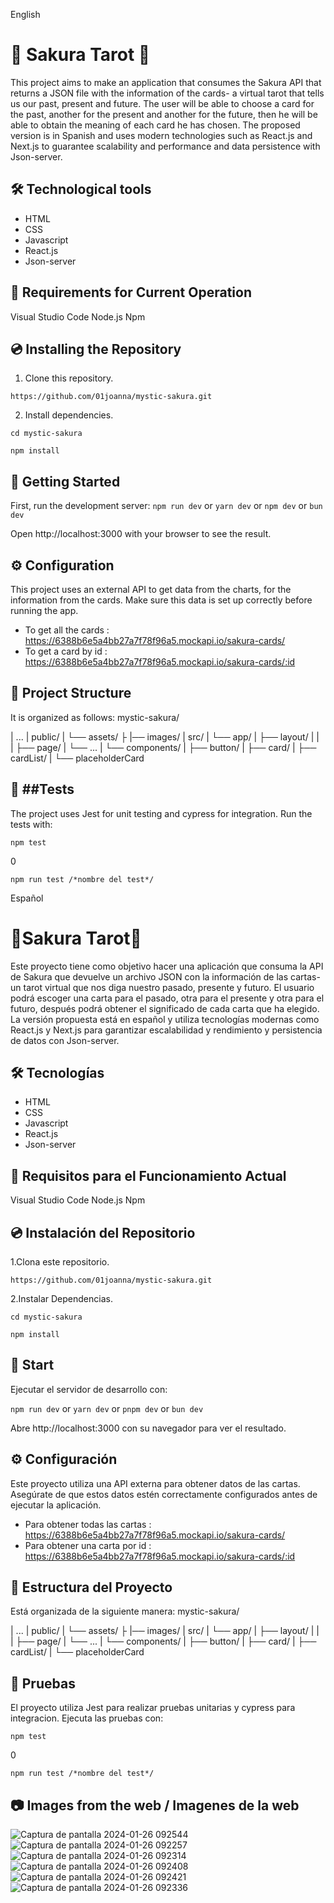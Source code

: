 English

 # 🌸 Sakura Tarot 🌸 

 This project aims to make an application that consumes the Sakura API that returns a JSON file with the information of the cards- a virtual tarot that tells us our past, present and future. The user will be able to choose a card for the past, another for the present and another for the future, then he will be able to obtain the meaning of each card he has chosen. The proposed version is in Spanish and uses modern technologies such as React.js and Next.js to guarantee scalability and performance and data persistence with Json-server.

## 🛠️ Technological tools

- HTML
- CSS
- Javascript
- React.js
- Json-server

## 📌 Requirements for Current Operation

Visual Studio Code
Node.js
Npm


## 💿 Installing the Repository

1. Clone this repository.

```https://github.com/01joanna/mystic-sakura.git```

2. Install dependencies.

```cd mystic-sakura```

```npm install```

## 🌈 Getting Started

First, run the development server:
```npm run dev```
 or
```yarn dev```
 or
```npm dev```
 or
```bun dev```

Open http://localhost:3000 with your browser to see the result.

## ⚙️ Configuration
This project uses an external API to get data from the charts, for the information from the cards. Make sure this data is set up correctly before running the app.

 - To get all the cards : https://6388b6e5a4bb27a7f78f96a5.mockapi.io/sakura-cards/
 - To get a card by id : https://6388b6e5a4bb27a7f78f96a5.mockapi.io/sakura-cards/:id


## 📂 Project Structure
It is organized as follows: mystic-sakura/

| ...
| public/
|   └── assets/
├         |── images/
| src/
|   └── app/
|       ├── layout/
|       |   
|       ├── page/
|       └── ...
|   └── components/
|       ├── button/
|       ├── card/
|       ├── cardList/
|       └── placeholderCard

## 🧪 ##Tests
The project uses Jest for unit testing and cypress for integration. Run the tests with:

```npm test```

0

```npm run test /*nombre del test*/```


Español

# 🌸Sakura Tarot🌸

Este proyecto tiene como objetivo hacer una aplicación que consuma la API de Sakura que devuelve un archivo JSON con la información de las cartas- un tarot virtual que nos diga nuestro pasado, presente y futuro. El usuario podrá escoger una carta para el pasado, otra para el presente y otra para el futuro, después podrá obtener el significado de cada carta que ha elegido. La versión propuesta está en español y utiliza tecnologías modernas como React.js y Next.js para garantizar escalabilidad y rendimiento y persistencia de datos con Json-server.  

## 🛠️ Tecnologías

- HTML
- CSS
- Javascript
- React.js
- Json-server

## 📌 Requisitos para el Funcionamiento Actual

Visual Studio Code
Node.js
Npm

## 💿 Instalación del Repositorio

1.Clona este repositorio.

```https://github.com/01joanna/mystic-sakura.git```

2.Instalar Dependencias.

```cd mystic-sakura```

```npm install```

## 🌈 Start

Ejecutar el servidor de desarrollo con: 

```npm run dev```
 or
```yarn dev```
 or
```pnpm dev```
 or
```bun dev```

Abre  http://localhost:3000 con su navegador para ver el resultado.

## ⚙️ Configuración
Este proyecto utiliza una API externa para obtener datos de las cartas. Asegúrate de que estos datos estén correctamente configurados antes de ejecutar la aplicación.
- Para obtener todas las cartas : https://6388b6e5a4bb27a7f78f96a5.mockapi.io/sakura-cards/
- Para obtener una carta por id : https://6388b6e5a4bb27a7f78f96a5.mockapi.io/sakura-cards/:id

## 📂 Estructura del Proyecto
Está organizada de la siguiente manera: mystic-sakura/

| ...
| public/
|   └── assets/
├         |── images/
| src/
|   └── app/
|       ├── layout/
|       |   
|       ├── page/
|       └── ...
|   └── components/
|       ├── button/
|       ├── card/
|       ├── cardList/
|       └── placeholderCard

## 🧪 Pruebas
El proyecto utiliza  Jest para realizar pruebas unitarias y cypress para integracion. Ejecuta las pruebas con:

```npm test```

0

```npm run test /*nombre del test*/```


## 📷 Images from the web / Imagenes de la web

![Captura de pantalla 2024-01-26 092544](https://github.com/01joanna/mystic-sakura/assets/117909832/2b7db7b5-7a7b-4d07-a2ae-4cfe57a8f25e)
![Captura de pantalla 2024-01-26 092257](https://github.com/01joanna/mystic-sakura/assets/117909832/5b35af74-9122-4150-8606-f1b49ad85903)
![Captura de pantalla 2024-01-26 092314](https://github.com/01joanna/mystic-sakura/assets/117909832/de3dcf6a-40d8-446c-913a-a9cb8e351932)
![Captura de pantalla 2024-01-26 092408](https://github.com/01joanna/mystic-sakura/assets/117909832/0fffbb6e-9f6b-4861-9560-83d958b9c0f7)
![Captura de pantalla 2024-01-26 092421](https://github.com/01joanna/mystic-sakura/assets/117909832/bebdf31a-1d0c-478e-8b5f-44f23560c0e1)
![Captura de pantalla 2024-01-26 092336](https://github.com/01joanna/mystic-sakura/assets/117909832/991929bf-9cd9-4318-937d-e6ff141509bc)


